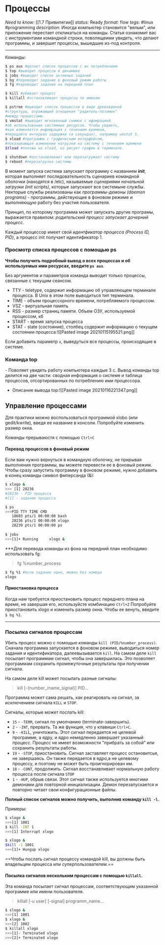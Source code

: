 # Процессы
*Need to know:* [[1.7 Привилегии]]
*status:* Ready
*format:* flow
*tegs:* #linux #programming 
*description*: Иногда компьютер становится "вялым", или приложение перестает откликаться на команды. Статья ознакомит вас с инструментами командной строки, поволящеими увидеть, что делают программы, и завершит процессы, вышедшие из-под контроля.

---
Команды:
```bash
$ ps aux #делает список процессов с их потреблением
$ top #выводит процессы в динамике
$ jobs #выводит список активных заданий
$ bg #переводит задание в фоновый режим работы
$ fg #переводит задание на передний план

$ kill #убивает процесс
$ killall #останавливает процессы по именам

$ pstree #выводит список процессов в виде древовдиной
#структуры, отражающей отношения "родитель-потомок"
#между процессами.
$ vmstat #выводит мгновенный снимок с ифомрацией 
#об использовании системных ресурсов. Чтобы увдиеть, 
#как изменяется инфомрация с течением времени, 
#передайте интервал задержки (в секундах), например vmstat 5.
$ xload #программа с графическим интерфейсом, 
#показывающая изменение нагрузки на систему с течением времени
$tload #похожа на xload, но рисует график в терминале.

$ shutdown #оостанавливает или перезагружает систему
$ reboot #перезагрузка системы
```

В момент запуска система запускает программу с названием ***init***, которая выполняет последовательность сценариев командной оболочки (находятся в /etc), называемые *сценариями начальной загрузки (init scripts)*, которые запускают все системыне службы. Некторые службы реализованы как *программы-демоны (daemon programs)* - программы, действующие в фоновом режиме и выполняющую работу без участия пользователя.

Принцип, по которому программа может запускать другие програмы, выражается правилом: *родительский процесс запускает дочерний процесс*.

Каждый процессор имеет свой *идентфикатор процесса (Process ID, PID)*, а процесс init получает идентификатор 1.

### Просмотр списка процессов с помощью ps
**Чтобы получить подробный вывод о всех процессах и об используемых ими ресурсах, введите `ps aux`**.

Без аргументов и параметров команда выводит только процессы, связанные с текущим сеансом. 
- TTY - teletype, содержит информацию об управляющем терминале процесса. В Unix в этом поле выводиться тип терминала.
- TIME - объем процессорного времени, потребляемого процессом.
- VSZ - виртуальная память
- RSS - размер страниц памяти. Объем ОЗУ, используемой процессом, кб
- START - время запуска процесса
- STAT - state (состояние), столбец содержит информацию о текущем состоянии процесса:![[Pasted image 20210115195521.png]]

Если добавить параметр `x`, выведуться все процессы, происходящие в системе.

### Команда top
\- Поволяет увидеть работу компьютера каждые 3 с. Вывод команды top делится на две части: сводная информация о системе и таблица процессов, отсортированных по потреблению ими процессора.
- Описание вывода top:![[Pasted image 20210116221347.png]]

## Управление процессами
Для практики можно воспользоваться программой xlobo (или gedit/kwrite), введя ее название в консоли. Попробуйте изменить размер окна.

Команды прерываюстя с помощью `Ctrl+C`

#### Перевод процессов в фоновый режим
Если вам нужно вернуться в командную оболочку, не прирывая выполнения программы, вы можете перевести ее в фоновый режим. Чтобы сразу запустить программу в фоновом режиме, нужно добавить в конец команды символ фмперсанда (&):
```bash
$ xlogo &
>>> [1] 28236
#28236 - PID процесса
#[1] - задание процесса

$ ps
>>>PID TTY TIME CMD
   10603 pts/1 00:00:00 bash
   28236 pts/1 00:00:00 xlogo
   28239 pts/1 00:00:00 ps
   
$ jobs
>>>[1]+ Running		xlogo &
```

***Для перевода команды из фона на передний план необходимо использовать fg:
>fg %number_process
```bash
$ fg %1 #если задание одно, можно без номера
xlogo
```

#### Приостановка процесса
Когда нам требуется приостановить процесс переднего плана на время, не завершая его, используйсте комбинацию `Ctrl+Z` Попробуйте приостановить xlogo и изменить размер окна. Чтобы ее венуть, введите `$ bg %1`.

---

### Посылка сигналов процессам

Убить процесс можно с помощью команды `kill (PID/%number_process)`. Сначала программа запускается в фоновом режиме, выводиться номер задания и идентификатора, далеевызывается `kill`. На самом деле `kill` посылает программам сигнал, чтобы она завершилась. Это позволяет программам сохранить промежуточные результаты при получении сигнала.

На самом деле kill может посылать разные сигналы:
>kill [-(number_/name_signal)] PID...

Программа может сама решать, как реагировать на сигнал, за исключением сигнала `KILL` и `STOP`.

Сигналы, которые может послать kill:
- `15` - `-TERM`, сигнал по умолчанию (terminate-завершить).
- `2` - `-INT`, прервать. Та же функция, что у клавиши `Ctrl+C`.
- `9` - `-KIL`L, уничтожить. Этот сигнал передается не целевой программе, а ядру, и ядро немедленно завершает указанный процесс. Процесс не имеет возможности "прибрать за собой" или сохранить результаты работы.
- `19` - `-STOP`, приостановить. Сигнал заставляет процесс остановитсья, не завершаясь. Он также передается в ядро,а не целевому процессу, и поэтому не может быть проигнорирован им.
- `18` - `-CONT`, продолжить. Сигнал восстанавливает нормальную работу процесса после сигнала `STOP`
- `1` - `-HUP`, обрыв связи. Этот сигнал также используется многими демонами для 
повторной инициализации. Демон перезапускается и повторно читает свои конфигурационные файлы. 

**Полный список сигналов можно получить, выполнив команду `kill -l`.**

Примеры:
```bash
$ xlogo & 
>>>[1] 1001
$ kill -INT 1
>>>[1] Interrupt xlogo

$ xlogo & 
$kill -1 1001
>>>[1]+ Hungup xlogo
```

==Чтобы послать сигнал процессу командой kill, вы должны быть владельцем процесса или суперпользователем.==

#### Посылка сигналов нескольким процессам с помощью `killall`.
Эта команда посылает сигнал процессам, соответствующим указанной программе или имени пользователя.
>killall [-u user] [-signal] programm_name...

```bash
$ xlogo &
>>>[1] 1001
$ xlogo &
>>>[2] 1002
$ killall xlogo
>>>[1]- Terminated xlogo
>>>[2]+ Terminated xlogo
```